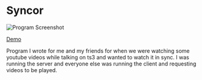 # Syncor
![Program Screenshot](http://i.imgur.com/f5gov0H.png)

[Demo](https://my.mixtape.moe/jhchwa.mp4)

Program I wrote for me and my friends for when we were watching some youtube videos while talking on ts3 and wanted to watch it in sync.
I was running the server and everyone else was running the client and requesting videos to be played.
